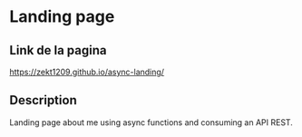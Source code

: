# Landing page

## Link de la pagina
https://zekt1209.github.io/async-landing/

## Description
Landing page about me using async functions and consuming an API REST.
